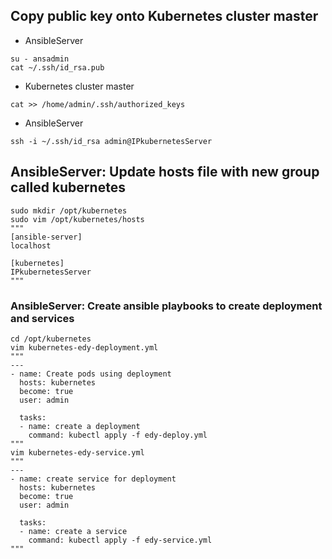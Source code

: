 ## Copy public key onto Kubernetes cluster master
- AnsibleServer
```
su - ansadmin 
cat ~/.ssh/id_rsa.pub
```

- Kubernetes cluster master
```
cat >> /home/admin/.ssh/authorized_keys
```

- AnsibleServer
```
ssh -i ~/.ssh/id_rsa admin@IPkubernetesServer
```

## AnsibleServer: Update hosts file with new group called kubernetes
```
sudo mkdir /opt/kubernetes
sudo vim /opt/kubernetes/hosts
"""
[ansible-server]
localhost

[kubernetes]
IPkubernetesServer
"""
```

### AnsibleServer: Create ansible playbooks to create deployment and services
```
cd /opt/kubernetes
vim kubernetes-edy-deployment.yml
"""
---
- name: Create pods using deployment 
  hosts: kubernetes 
  become: true
  user: admin
 
  tasks: 
  - name: create a deployment
    command: kubectl apply -f edy-deploy.yml
"""
vim kubernetes-edy-service.yml
"""
---
- name: create service for deployment
  hosts: kubernetes
  become: true
  user: admin

  tasks:
  - name: create a service
    command: kubectl apply -f edy-service.yml
"""
```